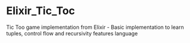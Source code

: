 # Elixir_Tic_Toc
Tic Too game implementation from Elixir - Basic implementation to learn tuples, control flow and recursivity features language
